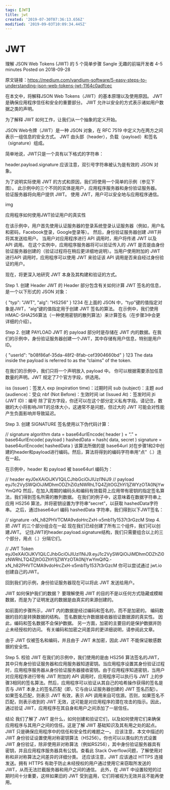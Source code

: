 ```yaml
---
tags: [JWT]
title: jwt
created: '2019-07-30T07:36:13.656Z'
modified: '2019-09-03T10:09:34.445Z'
---
```


# JWT

理解 JSON Web Tokens (JWT) 的 5 个简单步骤
Sangle 无趣的前端开发者
4-5 minutes
Posted on 2018-09-28

原文链接：https://medium.com/vandium-software/5-easy-steps-to-understanding-json-web-tokens-jwt-1164c0adfcec

在本文中，将解释JSON Web Tokens（JWT）的基本原理以及使用原因。 JWT 是确保应用程序信任和安全的重要部分。 JWT 允许以安全的方式表示诸如用户数据之类的声明。

为了解释 JWT 如何工作，让我们从一个抽象的定义开始。

JSON Web令牌（JWT）是一种 JSON 对象，在 RFC 7519 中定义为在两方之间表示一组信息的安全方式。 JWT 由头部（header），负载（payload）和签名（signature）组成。

简单地说，JWT只是一个具有以下格式的字符串：

header.payload.signature
应该注意，双引号字符串被认为是有效的 JSON 对象。

为了说明实际使用 JWT 的方式和原因，我们将使用一个简单的示例（参见下图）。 此示例中的三个不同的实体是用户，应用程序服务器和身份验证服务器。 验证服务器将向用户提供 JWT。 使用 JWT，用户可以安全地与应用程序通信。

img

应用程序如何使用JWT验证用户的真实性

在该示例中，用户首先使用认证服务器的登录系统登录认证服务器（例如，用户名和密码，Facebook登录，Google登录等）。 然后，身份验证服务器创建 JWT并将其发送给用户。 当用户对应用程序进行 API 调用时，用户将传递 JWT 以及 API 调用。 在这个实例中，应用程序服务器将可以验证传入的 JWT 是否是由身份验证服务器创建的（验证过程将在稍后更详细地说明）。当用户使用附加的 JWT 进行API 调用时，应用程序可以使用 JWT 来验证该 API 调用是否来自经过身份验证的用户。

现在，将更深入地研究 JWT 本身及其构建和验证的方式。

Step 1. 创建 Header
JWT 的 Header 部分包含有关如何计算 JWT 签名的信息，是一个以下形式的 JSON 对象：

{
    "typ": "JWT",
    "alg": "HS256"
}
1234
在上面的 JSON 中，“typ”键的值指定对象是JWT，“alg”键的值指定用于创建 JWT 签名的算法。 在示例中，我们使用 HMAC-SHA256算法（一种使用密钥的散列算法）来计算签名（在步骤3中会更详细的介绍）。

Step 2. 创建 PAYLOAD
JWT 的 payload 部分时是存储在 JWT 内的数据。在我们的示例中，身份验证服务器创建一个JWT，其中存储有用户信息，特别是用户ID。

{
    "userId": "b08f86af-35da-48f2-8fab-cef3904660bd"
}
123
The data inside the payload is referred to as the “claims” of the token.

在我们的示例中，我们只将一个声明放入 payload 中。 你可以根据需要添加任意数量的声明。JWT 规定了7个官方字段，供选用。

iss (issuer)：签发人
exp (expiration time)：过期时间
sub (subject)：主题
aud (audience)：受众
nbf (Not Before)：生效时间
iat (Issued At)：签发时间
jti (JWT ID)：编号
除了官方字段，你还可以在这个部分定义私有字段。请记住，数据的大小将影响JWT的总体大小，这通常不是问题，但过大的 JWT 可能会对性能产生负面影响并导致延迟。

Step 3. 创建 SIGNATURE
签名使用以下伪代码计算：

// signature algorithm
data = base64urlEncode( header ) + “.” + base64urlEncode( payload )
hashedData = hash( data, secret )
signature = base64urlEncode( hashedData )
该算法所做的是 base64url 对在步骤1和2中创建的header和payload进行编码。然后，算法将得到的编码字符串用“点”（.）连在一起。

在示例中，header 和 payload 被 base64url 编码为：

// header
eyJ0eXAiOiJKV1QiLCJhbGciOiJIUzI1NiJ9
// payload
eyJ1c2VySWQiOiJiMDhmODZhZi0zNWRhLTQ4ZjItOGZhYi1jZWYzOTA0NjYwYmQifQ
然后，在加入周期的编码头和编码有效载荷上应用带有密钥的指定签名算法，我们得到签名所需的散列数据。 在我们的例子中，这意味着在数据字符串上应用 HS256 算法，并将密钥设置为字符串“secret”，以获取 hashedData字符串。 之后，通过base64url 编码 hashedData 字符串，我们得到以下JWT签名：

// signature
-xN_h82PHVTCMA9vdoHrcZxH-x5mb11y1537t3rGzcM
Step 4. 把 JWT 的三个部分组合在一起
现在我们已经创建了所有三个组件，我们可以创建JWT。 记住JWT的header.payload.signature结构，我们只需要组合以上的三个部分，用点（.）分隔它们。

// JWT Token
eyJ0eXAiOiJKV1QiLCJhbGciOiJIUzI1NiJ9.eyJ1c2VySWQiOiJiMDhmODZhZi0zNWRhLTQ4ZjItOGZhYi1jZWYzOTA0NjYwYmQifQ.-xN_h82PHVTCMA9vdoHrcZxH-x5mb11y1537t3rGzcM
你可以尝试通过 jwt.io 创建自己的JWT。

回到我们的示例，身份验证服务器现在可以将此 JWT 发送给用户。

JWT 如何保护我们的数据？
要理解使用 JWT 的目的不是以任何方式隐藏或模糊数据，而是为了证明发送的数据是由真实的来源创建的。

如前面的步骤所示，JWT 内的数据是经过编码和签名的，而不是加密的。 编码数据的目的是转换数据的结构。 签名数据允许数据接收器验证数据源的真实性。 因此，编码和签名数据不会保护数据。 另一方面，加密的主要目的是保护数据并防止未经授权的访问。 有关编码和加密之间差异的更详细说明，请参阅此文章。

由于 JWT 仅被签名和编码，并且由于 JWT 未加密，因此 JWT 不能保证敏感数据的安全性。

Step 5. 校验 JWT
在我们的示例中，我们使用的是由 HS256 算法签名的JWT，其中只有身份验证服务器和应用服务器知道密钥。当应用程序设置其身份验证过程时，应用程序服务器从身份验证服务器接收密钥。由于应用程序知道密钥，当用户对应用程序进行带有 JWT 附加的 API 调用时，应用程序可以执行与 JWT 上的步骤3相同的签名算法。然后，应用程序可以验证从其自己的哈希操作获得的签名是否与 JWT 本身上的签名匹配（即，它与由认证服务器创建的 JWT 签名匹配）。如果签名匹配，则表示 JWT 有效，表示 API 调用来自可信源。否则，如果签名不匹配，则表示收到的 JWT 无效，这可能是对应用程序的潜在攻击的指示。因此，通过验证 JWT，应用程序在其自身和用户之间添加了一层信任。

结论
我们了解了 JWT 是什么，如何创建和验证它们，以及如何使用它们来确保应用程序与其用户之间的信任。这是了解 JWT 基础知识及其有用之处的起点。 JWT 只是确保应用程序中的信任和安全性的难题之一。
应该注意，本文中描述的 JWT 身份验证设置使用对称密钥算法（HS256）。你也可以以类似的方式设置 JWT 身份验证，除非使用非对称算法（例如RS256），其中身份验证服务器具有密钥，并且应用程序服务器具有公钥。查看此 Stack Overflow问题，了解使用对称和非对称算法之间差异的详细分类。
还应该注意，JWT 应该通过 HTTPS 连接发送。拥有 HTTPS 有助于防止未经授权的用户通过使用它来窃取所发送的 JWT，从而无法拦截服务器和用户之间的通信。
此外，在 JWT 中设置较短的过期时间十分重要，这样如果旧的 JWT 受到盗用，它们将被视为无效并且不能再使用。

